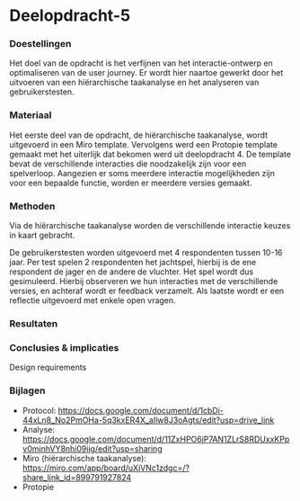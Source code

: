 # Deelopdracht-5

### Doestellingen
Het doel van de opdracht is het verfijnen van het interactie-ontwerp en optimaliseren van de user journey. Er wordt hier naartoe gewerkt door het uitvoeren van een hiërarchische taakanalyse en het analyseren van gebruikerstesten. 
### Materiaal
Het eerste deel van de opdracht, de hiërarchische taakanalyse, wordt uitgevoerd in een Miro template.
Vervolgens werd een Protopie template gemaakt met het uiterlijk dat bekomen werd uit deelopdracht 4. De template bevat de verschillende interacties die noodzakelijk zijn voor een spelverloop. Aangezien er soms meerdere interactie mogelijkheden zijn voor een bepaalde functie, worden er meerdere versies gemaakt. 
### Methoden
Via de hiërarchische taakanalyse worden de verschillende interactie keuzes in kaart gebracht. 

De gebruikerstesten worden uitgevoerd met 4 respondenten tussen 10-16 jaar. Per test spelen 2 respondenten het jachtspel, hierbij is de ene respondent de jager en de andere de vluchter. Het spel wordt dus gesimuleerd. Hierbij observeren we hun interacties met de verschillende versies, en achteraf wordt er feedback verzamelt. Als laatste wordt er een reflectie uitgevoerd met enkele open vragen. 
### Resultaten

### Conclusies & implicaties 
Design requirements
### Bijlagen
- Protocol: https://docs.google.com/document/d/1cbDi-44xLn8_No2PmOHa-5q3kxER4X_aIlw8J3oAgts/edit?usp=drive_link
- Analyse: https://docs.google.com/document/d/11ZxHPO6jP7AN1ZLrS8RDUxxKPpv0mjnhVY8nhi09ijg/edit?usp=sharing
- Miro (hiërarchische taakanalyse): https://miro.com/app/board/uXjVNc1zdgc=/?share_link_id=899791927824
- Protopie 
